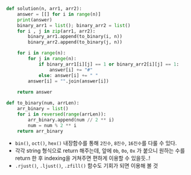 ``` python
def solution(n, arr1, arr2):
    answer = [[] for i in range(n)]
    print(answer)
    binary_arr1 = list(); binary_arr2 = list()
    for i , j in zip(arr1, arr2):
        binary_arr1.append(to_binary(i, n))
        binary_arr2.append(to_binary(j, n)) 

    for i in range(n):
        for j in range(n):
            if binary_arr1[i][j] == 1 or binary_arr2[i][j] == 1:
                answer[i] += "#"
            else: answer[i] += " "
        answer[i] = "".join(answer[i])
    
    return answer

def to_binary(num, arrLen):
    arr_binary = list()
    for i in reversed(range(arrLen)):
        arr_binary.append(num // 2 ** i)
        num = num % 2 ** i
    return arr_binary
```

- `bin()`, `oct()`, `hex()` 내장함수를 통해 `2진수`, `8진수`, `16진수`를 다룰 수 있다. 
- 각각 string 형식으로 return 해주는데, 앞에 `0b`, `0o`, `0x` 가 붙으니 원하는 수를 return 한 후 indexing을 거쳐주면 편하게 이용할 수 있을듯..! 
- `.rjust()`, `.ljust()`, `.zfill()` 함수도 기회가 되면 이용해 볼 것 